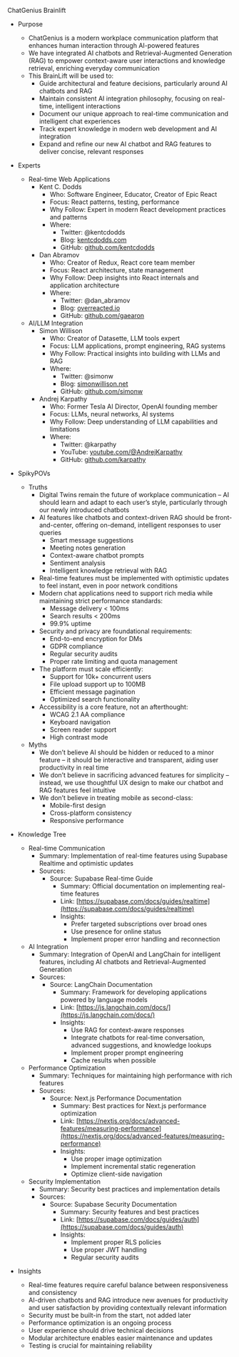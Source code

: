 ChatGenius Brainlift

- Purpose
  - ChatGenius is a modern workplace communication platform that enhances human interaction through AI-powered features
  - We have integrated AI chatbots and Retrieval-Augmented Generation (RAG) to empower context-aware user interactions and knowledge retrieval, enriching everyday communication
  - This BrainLift will be used to:
    - Guide architectural and feature decisions, particularly around AI chatbots and RAG
    - Maintain consistent AI integration philosophy, focusing on real-time, intelligent interactions
    - Document our unique approach to real-time communication and intelligent chat experiences
    - Track expert knowledge in modern web development and AI integration
    - Expand and refine our new AI chatbot and RAG features to deliver concise, relevant responses

- Experts
  - Real-time Web Applications
    - Kent C. Dodds
      - Who: Software Engineer, Educator, Creator of Epic React
      - Focus: React patterns, testing, performance
      - Why Follow: Expert in modern React development practices and patterns
      - Where:
        - Twitter: @kentcdodds
        - Blog: [kentcdodds.com](http://kentcdodds.com/)
        - GitHub: [github.com/kentcdodds](http://github.com/kentcdodds)
    - Dan Abramov
      - Who: Creator of Redux, React core team member
      - Focus: React architecture, state management
      - Why Follow: Deep insights into React internals and application architecture
      - Where:
        - Twitter: @dan_abramov
        - Blog: [overreacted.io](http://overreacted.io/)
        - GitHub: [github.com/gaearon](http://github.com/gaearon)
  - AI/LLM Integration
    - Simon Willison
      - Who: Creator of Datasette, LLM tools expert
      - Focus: LLM applications, prompt engineering, RAG systems
      - Why Follow: Practical insights into building with LLMs and RAG
      - Where:
        - Twitter: @simonw
        - Blog: [simonwillison.net](http://simonwillison.net/)
        - GitHub: [github.com/simonw](http://github.com/simonw)
    - Andrej Karpathy
      - Who: Former Tesla AI Director, OpenAI founding member
      - Focus: LLMs, neural networks, AI systems
      - Why Follow: Deep understanding of LLM capabilities and limitations
      - Where:
        - Twitter: @karpathy
        - YouTube: [youtube.com/@AndrejKarpathy](http://youtube.com/@AndrejKarpathy)
        - GitHub: [github.com/karpathy](http://github.com/karpathy)

- SpikyPOVs
  - Truths
    - Digital Twins remain the future of workplace communication – AI should learn and adapt to each user’s style, particularly through our newly introduced chatbots
    - AI features like chatbots and context-driven RAG should be front-and-center, offering on-demand, intelligent responses to user queries
      - Smart message suggestions
      - Meeting notes generation
      - Context-aware chatbot prompts
      - Sentiment analysis
      - Intelligent knowledge retrieval with RAG
    - Real-time features must be implemented with optimistic updates to feel instant, even in poor network conditions
    - Modern chat applications need to support rich media while maintaining strict performance standards:
      - Message delivery < 100ms
      - Search results < 200ms
      - 99.9% uptime
    - Security and privacy are foundational requirements:
      - End-to-end encryption for DMs
      - GDPR compliance
      - Regular security audits
      - Proper rate limiting and quota management
    - The platform must scale efficiently:
      - Support for 10k+ concurrent users
      - File upload support up to 100MB
      - Efficient message pagination
      - Optimized search functionality
    - Accessibility is a core feature, not an afterthought:
      - WCAG 2.1 AA compliance
      - Keyboard navigation
      - Screen reader support
      - High contrast mode
  - Myths
    - We don’t believe AI should be hidden or reduced to a minor feature – it should be interactive and transparent, aiding user productivity in real time
    - We don’t believe in sacrificing advanced features for simplicity – instead, we use thoughtful UX design to make our chatbot and RAG features feel intuitive
    - We don’t believe in treating mobile as second-class:
      - Mobile-first design
      - Cross-platform consistency
      - Responsive performance

- Knowledge Tree
  - Real-time Communication
    - Summary: Implementation of real-time features using Supabase Realtime and optimistic updates
    - Sources:
      - Source: Supabase Real-time Guide
        - Summary: Official documentation on implementing real-time features
        - Link: [https://supabase.com/docs/guides/realtime](https://supabase.com/docs/guides/realtime)
        - Insights:
          - Prefer targeted subscriptions over broad ones
          - Use presence for online status
          - Implement proper error handling and reconnection
  - AI Integration
    - Summary: Integration of OpenAI and LangChain for intelligent features, including AI chatbots and Retrieval-Augmented Generation
    - Sources:
      - Source: LangChain Documentation
        - Summary: Framework for developing applications powered by language models
        - Link: [https://js.langchain.com/docs/](https://js.langchain.com/docs/)
        - Insights:
          - Use RAG for context-aware responses
          - Integrate chatbots for real-time conversation, advanced suggestions, and knowledge lookups
          - Implement proper prompt engineering
          - Cache results when possible
  - Performance Optimization
    - Summary: Techniques for maintaining high performance with rich features
    - Sources:
      - Source: Next.js Performance Documentation
        - Summary: Best practices for Next.js performance optimization
        - Link: [https://nextjs.org/docs/advanced-features/measuring-performance](https://nextjs.org/docs/advanced-features/measuring-performance)
        - Insights:
          - Use proper image optimization
          - Implement incremental static regeneration
          - Optimize client-side navigation
  - Security Implementation
    - Summary: Security best practices and implementation details
    - Sources:
      - Source: Supabase Security Documentation
        - Summary: Security features and best practices
        - Link: [https://supabase.com/docs/guides/auth](https://supabase.com/docs/guides/auth)
        - Insights:
          - Implement proper RLS policies
          - Use proper JWT handling
          - Regular security audits

- Insights
  - Real-time features require careful balance between responsiveness and consistency
  - AI-driven chatbots and RAG introduce new avenues for productivity and user satisfaction by providing contextually relevant information
  - Security must be built-in from the start, not added later
  - Performance optimization is an ongoing process
  - User experience should drive technical decisions
  - Modular architecture enables easier maintenance and updates
  - Testing is crucial for maintaining reliability

